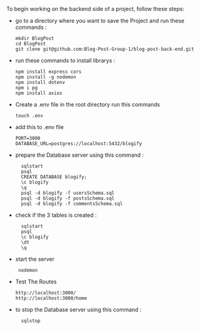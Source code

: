 To begin working on the backend side of a project, follow these steps:

* go to a directory where you want to save the Project and run these commands :
  ````
  mkdir BlogPost
  cd BlogPost
  git clone git@github.com:Blog-Post-Group-1/blog-post-back-end.git
  ````
* run these commands to install librarys :
  ````
  npm install express cors
  npm install -g nodemon
  npm install dotenv
  npm i pg
  npm install axios
  ````
    
* Create a .env file in the root directory run this commands
  ````
  touch .env
  ````

* add this to .env file
  ````
  PORT=3000
  DATABASE_URL=postgres://localhost:5432/blogify
  ````

* prepare the Database server using this command :
  ````
    sqlstart 
    psql
    CREATE DATABASE blogify;
    \c blogify
    \q
    psql -d blogify -f usersSchema.sql
    psql -d blogify -f postsSchema.sql
    psql -d blogify -f commentsSchema.sql
  ````


* check if the 3 tables is created :
  ````
    sqlstart 
    psql
    \c blogify
    \dt
    \q
  ````


* start the server
  ````
   nodemon
  ````

* Test The Routes 
  ````
  http://localhost:3000/
  http://localhost:3000/home 
  ```` 

* to stop the Database server using this command :
  ```` 
    sqlstop
  ````
